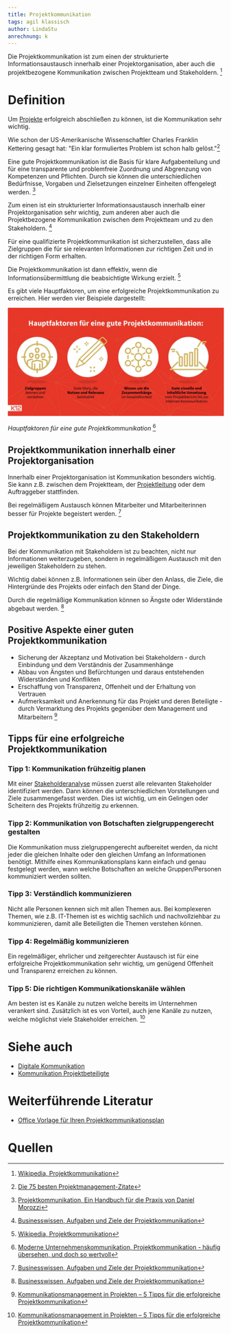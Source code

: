 ```yaml
---
title: Projektkommunikation
tags: agil klassisch
author: LindaStu
anrechnung: k
---
```


Die Projektkommunikation ist zum einen der strukturierte Informationsaustausch innerhalb einer Projektorganisation, aber auch die projektbezogene Kommunikation zwischen Projektteam und Stakeholdern. [^1]


# Definition 

Um [Projekte](https://managingprojectssuccessfully.github.io/kb/Projekt.html) erfolgreich abschließen zu können, ist die Kommunikation sehr wichtig.

Wie schon der US-Amerikanische Wissenschaftler Charles Franklin Kettering gesagt hat: "Ein klar formuliertes Problem ist schon halb gelöst."[^6]

Eine gute Projektkommunikation ist die Basis für klare Aufgabenteilung und für eine transparente und problemfreie Zuordnung und Abgrenzung von Kompetenzen und Pflichten. Durch sie können die unterschiedlichen Bedürfnisse, Vorgaben und Zielsetzungen einzelner Einheiten offengelegt werden. [^2]

Zum einen ist ein strukturierter Informationsaustausch innerhalb einer Projektorganisation sehr wichtig, zum anderen aber auch die Projektbezogene Kommunikation zwischen dem Projektteam und zu den Stakeholdern. [^3]

Für eine qualifizierte Projektkommunikation ist sicherzustellen, dass alle Zielgruppen die für sie relevanten Informationen zur richtigen Zeit und in der richtigen Form erhalten. 

Die Projektkommunikation ist dann effektiv, wenn die Informationsübermittlung die beabsichtigte Wirkung erzielt. [^1]

Es gibt viele Hauptfaktoren, um eine erfolgreiche Projektkommunikation zu erreichen. Hier werden vier Beispiele dargestellt:

![Hauptfaktoren für eine gute Projektkommunikation](https://github.com/LindaStu/ManagingProjectsSuccessfully.github.io/blob/main/kb/Projektkommunikation/K12_Schaubild_Projektkommunikation-1024x512.jpg)

*Hauptfaktoren für eine gute Projektkommunikation* [^4]


## Projektkommunikation innerhalb einer Projektorganisation

Innerhalb einer Projektorganisation ist Kommunikation besonders wichtig. Sie kann z.B. zwischen dem Projektteam, der [Projektleitung](https://managingprojectssuccessfully.github.io/kb/Projektleiter.html) oder dem Auftraggeber stattfinden.

Bei regelmäßigem Austausch können Mitarbeiter und Mitarbeiterinnen besser für Projekte begeistert werden. [^3]

## Projektkommunikation zu den Stakeholdern

Bei der Kommunikation mit Stakeholdern ist zu beachten, nicht nur Informationen weiterzugeben, sondern in regelmäßigem Austausch mit den jeweiligen Stakeholdern zu stehen. 

Wichtig dabei können z.B. Informationen sein über den Anlass, die Ziele, die Hintergründe des Projekts oder einfach den Stand der Dinge. 

Durch die regelmäßige Kommunikation können so Ängste oder Widerstände abgebaut werden. [^3]

## Positive Aspekte einer guten Projektkommunikation

* Sicherung der Akzeptanz und Motivation bei Stakeholdern - durch Einbindung und dem Verständnis der Zusammenhänge
* Abbau von Ängsten und Befürchtungen und daraus entstehenden Widerständen und Konflikten
* Erschaffung von Transparenz, Offenheit und der Erhaltung von Vertrauen
* Aufmerksamkeit und Anerkennung für das Projekt und deren Beteiligte - durch Vermarktung des Projekts gegenüber dem Management und Mitarbeitern [^5]

## Tipps für eine erfolgreiche Projektkommunikation 

### Tipp 1: Kommunikation frühzeitig planen

Mit einer [Stakeholderanalyse](https://managingprojectssuccessfully.github.io/kb/Stakeholderanalyse.html) müssen zuerst alle relevanten Stakeholder identifiziert werden. Dann können die unterschiedlichen Vorstellungen und Ziele zusammengefasst werden. Dies ist wichtig, um ein Gelingen oder Scheitern des Projekts frühzeitig zu erkennen. 

### Tipp 2: Kommunikation von Botschaften zielgruppengerecht gestalten

Die Kommunikation muss zielgruppengerecht aufbereitet werden, da nicht jeder die gleichen Inhalte oder den gleichen Umfang an Informationen benötigt. 
Mithilfe eines Kommunikationsplans kann einfach und genau festgelegt werden, wann welche Botschaften an welche Gruppen/Personen kommuniziert werden sollten.

### Tipp 3: Verständlich kommunizieren

Nicht alle Personen kennen sich mit allen Themen aus. Bei komplexeren Themen, wie z.B. IT-Themen ist es wichtig sachlich und nachvollziehbar zu kommunizieren, damit alle Beteiligten die Themen verstehen können. 

### Tipp 4: Regelmäßig kommunizieren

Ein regelmäßiger, ehrlicher und zeitgerechter Austausch ist für eine erfolgreiche Projektkommunikation sehr wichtig, um genügend Offenheit und Transparenz erreichen zu können.

### Tipp 5: Die richtigen Kommunikationskanäle wählen

Am besten ist es Kanäle zu nutzen welche bereits im Unternehmen verankert sind. Zusätzlich ist es von Vorteil, auch jene Kanäle zu nutzen, welche möglichst viele Stakeholder erreichen. [^5]

# Siehe auch

* [Digitale Kommunikation](https://managingprojectssuccessfully.github.io/kb/Digitale_Kommunikation.html)
* [Kommunikation Projektbeteiligte](https://managingprojectssuccessfully.github.io/kb/Kommunikation_Projektbeteiligte.html)

# Weiterführende Literatur

* [Office Vorlage für Ihren Projektkommunikationsplan](https://templates.office.com/de-de/projektkommunikationsplan-tm03992044)

# Quellen

[^1]: [Wikipedia, Projektkommunikation](https://de.wikipedia.org/wiki/Projektkommunikation)
[^2]: [Projektkommunikation, Ein Handbuch für die Praxis von Daniel Morozzi](http://www.ciando.com/img/books/extract/372813841X_lp.pdf)
[^3]: [Businesswissen, Aufgaben und Ziele der Projektkommunikation](https://www.business-wissen.de/hb/aufgaben-und-ziele-der-projektkommunikation/)
[^4]: [Moderne Unternehmenskommunikation, Projektkommunikation - häufig übersehen, und doch so wertvoll](https://www.moderne-unternehmenskommunikation.de/uncategorized/projektkommunikation-haeufig-uebersehen-und-doch-so-wertvoll/)
[^5]: [Kommunikationsmanagement in Projekten – 5 Tipps für die erfolgreiche Projektkommunikation](https://www.gotscharek-company.com/blog-1/153-kommunikationsmanagement-in-projekten-5-tipps-fuer-die-erfolgreiche-projektkommunikation)
[^6]: [Die 75 besten Projektmanagement-Zitate](https://projekte-leicht-gemacht.de/blog/lesestoff/die-75-besten-projektmanagement-zitate/)
